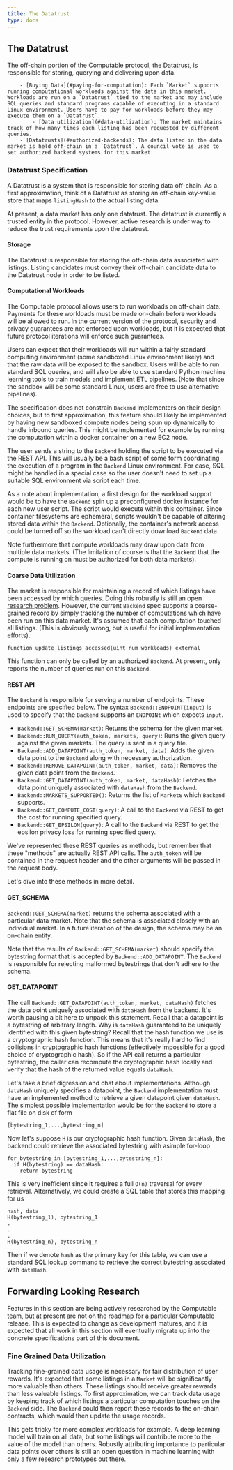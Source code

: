 ```yaml
---
title: The Datatrust 
type: docs
---
```


## The Datatrust

The off-chain portion of the Computable protocol, the
Datatrust, is responsible for storing, querying and
delivering upon data. 

		- [Buying Data](#paying-for-computation): Each `Market` supports running computational workloads against the data in this market. Workloads are run on a `Datatrust` tied to the market and may include SQL queries and standard programs capable of executing in a standard Linux environment. Users have to pay for workloads before they may execute them on a `Datatrust`.
			- [Data utilization](#data-utilization): The market maintains track of how many times each listing has been requested by different queries.
		- [Datatrusts](#authorized-backends): The data listed in the data market is held off-chain in a `Datatrust`. A council vote is used to set authorized backend systems for this market.

### Datatrust Specification
A Datatrust is a system that is responsible for storing
data off-chain. As a first approximation, think of a
Datatrust as storing an off-chain key-value store that
maps `listingHash` to the actual listing data.

At present, a data market has only one datatrust. The
datatrust is currently a trusted entity in the
protocol. However, active research is under way to
reduce the trust requirements upon the datatrust. 

#### Storage
The Datatrust is responsible for storing the off-chain
data associated with listings. Listing candidates must
convey their off-chain candidate data to the Datatrust 
node in order to be listed. 

#### Computational Workloads 
The Computable protocol allows users to run workloads
on off-chain data. Payments for these workloads must be
made on-chain before workloads will be allowed to run.
In the current version of the protocol, security and
privacy guarantees are not enforced upon workloads, but
it is expected that future protocol iterations will
enforce such guarantees.

Users can expect that their workloads will run within a
fairly standard computing environment (some sandboxed
Linux environment likely) and that the raw data will be
exposed to the sandbox. Users will be able to run
standard SQL queries, and will also be able to use
standard Python machine learning tools to train models
and implement ETL pipelines. (Note that since the
sandbox will be some standard Linux, users are free to
use alternative pipelines).

The specification does not constrain `Backend`
implementers on their design choices, but to first
approximation, this feature should likely be
implemented by having new sandboxed compute nodes being
spun up dynamically to handle inbound queries. This
might be implemented for example by running the
computation within a docker container on a new EC2
node.

The user sends a string to the `Backend` holding the
script to be executed via the REST API. This will
usually be a bash script of some form coordinating the
execution of a program in the `Backend` Linux
environment. For ease, SQL might be handled in a
special case so the user doesn't need to set up a
suitable SQL environment via script each time.

As a note about implementation, a first design for the
workload support would be to have the `Backend` spin up
a preconfigured docker instance for each new user
script. The script would execute within this container.
Since container filesystems are ephemeral, scripts
wouldn't be capable of altering stored data within the
`Backend`.  Optionally, the container's network access
could be turned off so the workload can't directly
download `Backend` data.

Note furthermore that compute workloads may draw upon
data from multiple data markets. (The limitation of
course is that the `Backend` that the compute is
running on must be authorized for both data markets).

#### Coarse Data Utilization
The market is responsible for maintaining a record of
which listings have been accessed by which queries.
Doing this robustly is still an open [research
problem](#fine-grained-data-utilization). However, the
current `Backend` spec supports a coarse-grained record
by simply tracking the number of computations which
have been run on this data market. It's assumed that
each computation touched all listings. (This is
obviously wrong, but is useful for initial
implementation efforts).

```
function update_listings_accessed(uint num_workloads) external
```
This function can only be called by an authorized `Backend`. At present, only reports the number of queries run on this `Backend`.


#### REST API

The `Backend` is responsible for serving a number of endpoints. These endpoints are specified below. The syntax `Backend::ENDPOINT(input)` is used to specify that the `Backend` supports an `ENDPOINt` which expects `input`.

- `Backend::GET_SCHEMA(market)`: Returns the schema for the given market.
- `Backend::RUN_QUERY(auth_token, markets, query)`: Runs the given query against the given markets. The query is sent in a query file.
- `Backend::ADD_DATAPOINT(auth_token, market, data)`: Adds the given data point to the `Backend` along with necessary authorization.
- `Backend::REMOVE_DATAPOINT(auth_token, market, data)`: Removes the given data point from the `Backend`.
- `Backend::GET_DATAPOINT(auth_token, market, dataHash)`: Fetches the data point uniquely associated with `dataHash` from the `Backend`.
- `Backend::MARKETS_SUPPORTED()`: Returns the list of `Market`s which `Backend` supports.
- `Backend::GET_COMPUTE_COST(query)`: A call to the `Backend` via REST to get the cost for running specified query.
- `Backend::GET_EPSILON(query)`: A call to the `Backend` via REST to get the epsilon privacy loss for running specified query.

We've represented these REST queries as methods, but remember that
these "methods" are actually REST API calls. The `auth_token` will be
contained in the request header and the other arguments will be passed
in the request body.

Let's dive into these methods in more detail.

#### GET_SCHEMA

`Backend::GET_SCHEMA(market)` returns the schema associated with a
particular data market. Note that the schema is associated closely
with an individual market. In a future iteration of the design, the
schema may be an on-chain entity.

Note that the results of `Backend::GET_SCHEMA(market)` should specify
the bytestring format that is accepted by `Backend::ADD_DATAPOINT`.
The `Backend` is responsible for rejecting malformed bytestrings that
don't adhere to the schema.


#### GET_DATAPOINT
The call `Backend::GET_DATAPOINT(auth_token, market,
dataHash)` fetches the data point uniquely associated
with `dataHash` from the backend. It's worth pausing a
bit here to unpack this statement.  Recall that a
datapoint is a bytestring of arbitrary length. Why is
`dataHash` guaranteed to be uniquely identified with
this given bytestring? Recall that the hash function we
use is a cryptographic hash function. This means that
it's really hard to find collisions in cryptographic
hash functions (effectively impossible for a good
choice of cryptographic hash). So if the API call
returns a particular bytestring, the caller can
recompute the cryptographic hash locally and verify
that the hash of the returned value equals `dataHash`.

Let's take a brief digression and chat about
implementations. Although `dataHash` uniquely specifies
a datapoint, the `Backend` implementation must have an
implemented method to retrieve a given datapoint given
`dataHash`. The simplest possible implementation would
be for the `Backend` to store a flat file on disk of
form
```
[bytestring_1,...,bytestring_n]
```
Now let's suppose `H` is our cryptographic hash
function. Given `dataHash`, the backend could retrieve
the associated bytestring with asimple for-loop
```
for bytestring in [bytestring_1,...,bytestring_n]:
  if H(bytestring) == dataHash:
    return bytestring
```
This is very inefficient since it requires a full
`O(n)` traversal for every retrieval. Alternatively, we
could create a SQL table that stores this mapping for
us
```
hash, data
H(bytestring_1), bytestring_1
.
.
.
H(bytestring_n), bytestring_n
```
Then if we denote `hash` as the primary key for this
table, we can use a standard SQL lookup command to
retrieve the correct bytestring associated with
`dataHash`.


## Forwarding Looking Research

Features in this section are being actively researched
by the Computable team, but at present are not on the
roadmap for a particular Computable release. This is
expected to change as development matures, and it is
expected that all work in this section will eventually
migrate up into the concrete specifications part of
this document.

### Fine Grained Data Utilization

Tracking fine-grained data usage is necessary for fair
distribution of user rewards. It's expected that some
listings in a `Market` will be significantly more
valuable than others. These listings should receive
greater rewards than less valuable listings. To first
approximation, we can track data usage by keeping track
of which listings a particular computation touches on
the `Backend` side. The `Backend` could then report
these records to the on-chain contracts, which would
then update the usage records.

This gets tricky for more complex workloads for
example. A deep learning model will train on all data,
but some listings will contribute more to the value of
the model than others. Robustly attributing importance
to particular data points over others is still an open
question in machine learning with only a few research
prototypes out there.

